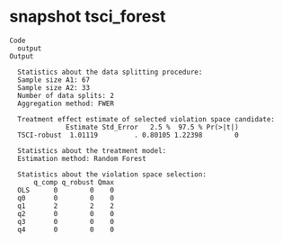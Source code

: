 # snapshot tsci_forest

    Code
      output
    Output
      
      Statistics about the data splitting procedure:
      Sample size A1: 67 
      Sample size A2: 33 
      Number of data splits: 2 
      Aggregation method: FWER 
      
      Treatment effect estimate of selected violation space candidate:
                  Estimate Std_Error   2.5 %  97.5 % Pr(>|t|)
      TSCI-robust  1.01119         . 0.80105 1.22398        0
      
      Statistics about the treatment model:
      Estimation method: Random Forest 
      
      Statistics about the violation space selection:
          q_comp q_robust Qmax
      OLS      0        0    0
      q0       0        0    0
      q1       2        2    2
      q2       0        0    0
      q3       0        0    0
      q4       0        0    0

